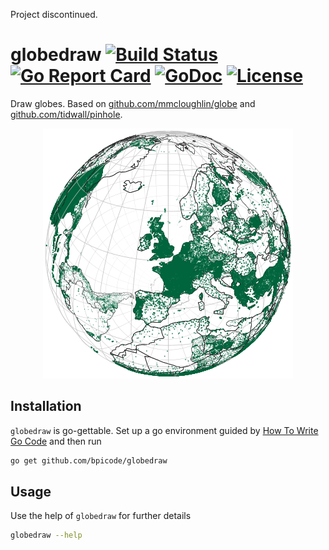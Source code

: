 Project discontinued.

# globedraw [![Build Status](https://semaphoreci.com/api/v1/bpicode/globedraw/branches/master/shields_badge.svg)](https://semaphoreci.com/bpicode/globedraw) [![Go Report Card](https://goreportcard.com/badge/github.com/bpicode/globedraw)](https://goreportcard.com/report/github.com/bpicode/globedraw) [![GoDoc](https://godoc.org/github.com/bpicode/globedraw?status.svg)](https://godoc.org/github.com/bpicode/globedraw) [![License](https://img.shields.io/github/license/bpicode/globedraw.svg)](https://opensource.org/licenses/MIT)
Draw globes. Based on [github.com/mmcloughlin/globe](https://github.com/mmcloughlin/globe) and 
[github.com/tidwall/pinhole](https://github.com/tidwall/pinhole).

<p align="center"><img src="https://github.com/bpicode/globedraw/blob/master/examples/towns-of-the-world.png?raw=true"></p>

## Installation
`globedraw` is go-gettable. Set up a go environment guided by [How To Write Go Code](http://golang.org/doc/code.html)
and then run
```sh
go get github.com/bpicode/globedraw
```

## Usage
Use the help of `globedraw` for further details
```sh
globedraw --help
```
